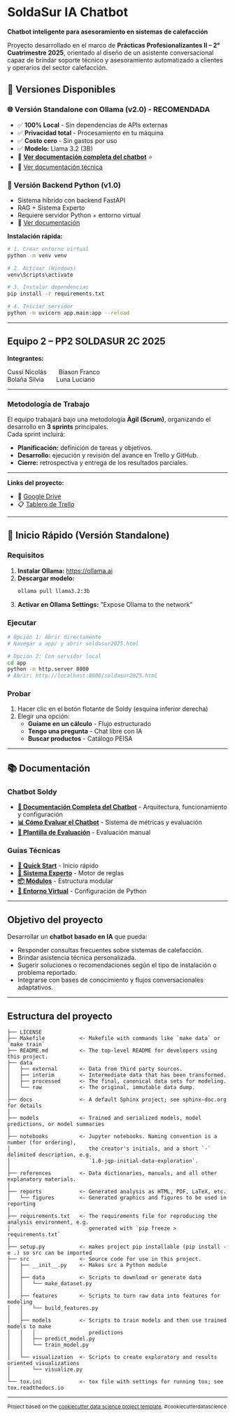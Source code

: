 # SoldaSur IA Chatbot  

**Chatbot inteligente para asesoramiento en sistemas de calefacción**  

Proyecto desarrollado en el marco de **Prácticas Profesionalizantes II – 2° Cuatrimestre 2025**, orientado al diseño de un asistente conversacional capaz de brindar soporte técnico y asesoramiento automatizado a clientes y operarios del sector calefacción.

## 🚀 Versiones Disponibles

### 🌐 Versión Standalone con Ollama (v2.0) - **RECOMENDADA**
- ✅ **100% Local** - Sin dependencias de APIs externas
- ✅ **Privacidad total** - Procesamiento en tu máquina
- ✅ **Costo cero** - Sin gastos por uso
- ✅ **Modelo:** Llama 3.2 (3B)
- 📄 **[Ver documentación completa del chatbot](docs/CHATBOT_SOLDY.md)** ⭐
- 📄 [Ver documentación técnica](docs/README_STANDALONE_OLLAMA.md)

### 🔧 Versión Backend Python (v1.0)
- Sistema híbrido con backend FastAPI
- RAG + Sistema Experto
- Requiere servidor Python + entorno virtual
- 📄 [Ver documentación](docs/PASOS.md)

**Instalación rápida:**
```bash
# 1. Crear entorno virtual
python -m venv venv

# 2. Activar (Windows)
venv\Scripts\activate

# 3. Instalar dependencias
pip install -r requirements.txt

# 4. Iniciar servidor
python -m uvicorn app.main:app --reload
```

---

## Equipo 2 – PP2 SOLDASUR 2C 2025  

**Integrantes:**

Cussi Nicolás  Biason Franco  
Bolaña Silvia  Luna Luciano

---

### Metodología de Trabajo
El equipo trabajará bajo una metodología **Àgil (Scrum)**, organizando el desarrollo en **3 sprints** principales.  
Cada sprint incluirá:
- **Planificación:** definición de tareas y objetivos.  
- **Desarrollo:** ejecución y revisión del avance en Trello y GitHub.  
- **Cierre:** retrospectiva y entrega de los resultados parciales.
  
---

**Links del proyecto:**  
- 📁 [Google Drive](https://drive.google.com/drive/u/0/folders/1pU7Th3OKQLMJ6IEezuRPtt7Ufv3Yb6Xe)  
- 📋 [Tablero de Trello](https://trello.com/b/MdxyBFuU/equipo-2-pp2-soldasur-2c-2025)  

---

## 🏃 Inicio Rápido (Versión Standalone)

### Requisitos
1. **Instalar Ollama:** https://ollama.ai
2. **Descargar modelo:**
   ```bash
   ollama pull llama3.2:3b
   ```
3. **Activar en Ollama Settings:** "Expose Ollama to the network"

### Ejecutar
```bash
# Opción 1: Abrir directamente
# Navegar a app/ y abrir soldasur2025.html

# Opción 2: Con servidor local
cd app
python -m http.server 8000
# Abrir: http://localhost:8000/soldasur2025.html
```

### Probar
1. Hacer clic en el botón flotante de Soldy (esquina inferior derecha)
2. Elegir una opción:
   -  **Guíame en un cálculo** - Flujo estructurado
   -  **Tengo una pregunta** - Chat libre con IA
   -  **Buscar productos** - Catálogo PEISA

---

## 📚 Documentación

### Chatbot Soldy
- **[📖 Documentación Completa del Chatbot](docs/CHATBOT_SOLDY.md)** - Arquitectura, funcionamiento y configuración
- **[📊 Cómo Evaluar el Chatbot](docs/COMO_EVALUAR_CHATBOT.md)** - Sistema de métricas y evaluación
- **[📝 Plantilla de Evaluación](docs/evaluacion_chatbot.md)** - Evaluación manual

### Guías Técnicas
- **[🚀 Quick Start](docs/QUICKSTART.md)** - Inicio rápido
- **[🔧 Sistema Experto](docs/SISTEMA_EXPERTO.md)** - Motor de reglas
- **[📦 Módulos](docs/README_MODULOS.md)** - Estructura modular
- **[🐍 Entorno Virtual](docs/ENTORNO_VIRTUAL.md)** - Configuración de Python

---

## Objetivo del proyecto  

Desarrollar un **chatbot basado en IA** que pueda:  
- Responder consultas frecuentes sobre sistemas de calefacción.  
- Brindar asistencia técnica personalizada.  
- Sugerir soluciones o recomendaciones según el tipo de instalación o problema reportado.  
- Integrarse con bases de conocimiento y flujos conversacionales adaptativos.  

---

## Estructura del proyecto  



    ├── LICENSE
    ├── Makefile           <- Makefile with commands like `make data` or `make train`
    ├── README.md          <- The top-level README for developers using this project.
    ├── data
    │   ├── external       <- Data from third party sources.
    │   ├── interim        <- Intermediate data that has been transformed.
    │   ├── processed      <- The final, canonical data sets for modeling.
    │   └── raw            <- The original, immutable data dump.
    │
    ├── docs               <- A default Sphinx project; see sphinx-doc.org for details
    │
    ├── models             <- Trained and serialized models, model predictions, or model summaries
    │
    ├── notebooks          <- Jupyter notebooks. Naming convention is a number (for ordering),
    │                         the creator's initials, and a short `-` delimited description, e.g.
    │                         `1.0-jqp-initial-data-exploration`.
    │
    ├── references         <- Data dictionaries, manuals, and all other explanatory materials.
    │
    ├── reports            <- Generated analysis as HTML, PDF, LaTeX, etc.
    │   └── figures        <- Generated graphics and figures to be used in reporting
    │
    ├── requirements.txt   <- The requirements file for reproducing the analysis environment, e.g.
    │                         generated with `pip freeze > requirements.txt`
    │
    ├── setup.py           <- makes project pip installable (pip install -e .) so src can be imported
    ├── src                <- Source code for use in this project.
    │   ├── __init__.py    <- Makes src a Python module
    │   │
    │   ├── data           <- Scripts to download or generate data
    │   │   └── make_dataset.py
    │   │
    │   ├── features       <- Scripts to turn raw data into features for modeling
    │   │   └── build_features.py
    │   │
    │   ├── models         <- Scripts to train models and then use trained models to make
    │   │   │                 predictions
    │   │   ├── predict_model.py
    │   │   └── train_model.py
    │   │
    │   └── visualization  <- Scripts to create exploratory and results oriented visualizations
    │       └── visualize.py
    │
    └── tox.ini            <- tox file with settings for running tox; see tox.readthedocs.io


--------

<p><small>Project based on the <a target="_blank" href="https://drivendata.github.io/cookiecutter-data-science/">cookiecutter data science project template</a>. #cookiecutterdatascience</small></p>
